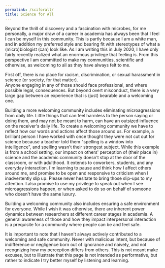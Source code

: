 ```yaml
---
permalink: /sciforall/
title: Science for All 
---
```


Beyond the thrill of discovery and a fascination with microbes, for me personally, a major draw of a career in academia has always been that I feel I can be myself in this community.
This is partly because I am a white man, and in addition my preferred style and bearing fit with stereotypes of what a (micro)biologist (can) look like. 
As I am writing this in July 2020, I have only fairly recently realized what an enormous privilege that feeling is.
From this perspective I am committed to make my communities, scientific and otherwise, as welcoming to all as they have always felt to me.   

First off, there is no place for racism, discrimination, or sexual harassment in science (or society, for that matter).  
Anyone engaging in any of those should face professional, and where possible legal, consequences.
But beyond overt misconduct, there is a very large gap between an experience that is (just) bearable and a welcoming one.  
   
Building a more welcoming community includes eliminating microagressions from daily life. 
Little things that can feel harmless to the person saying or doing them, and may not be meant to harm, can have an outsized influence on the receiver's daily life.
To create a welcoming community we have to reflect how our words and actions affect those around us.
For example, a brilliant person I have worked with once thought they were not cut out for science because a teacher told them "spelling is a window into intelligence", 
and spelling wasn't their strongest subject.
While this example is from a school setting, 
our impact on others' perception of (their place in) science and the academic community doesn't stop at the door of the classroom, or with adulthood.
It extends to coworkers, students, and any everyday interaction.
I'm learning to pause and think how I affect others around me, and promise to be open and responsive to criticism when I inadvertently slip up. 
Please never hesitate to bring those slip-ups to my attention.
I also promise to use my privilege to speak out when I see microagressions happen, or when asked to do so on behalf of someone who doesn't have the same luxury.   

Building a welcoming community also includes ensuring a safe environment for everyone.
While I wish it was otherwise, there are inherent power dynamics between researchers at different career stages in academia.
A general awareness of those and how they impact interpersonal interaction is a prequisite for a community where people can be and feel safe.  
  
It is important to note that I haven't always actively contributed to a welcoming and safe community. 
Never with malicious intent, but because of indifference or negligence born out of ignorance and naivety, and not recognizing how my perception differs from others. 
This is not meant make excuses, but to illustrate that this page is not intended as performative, but rather to indicate I try better myself by listening and learning.
